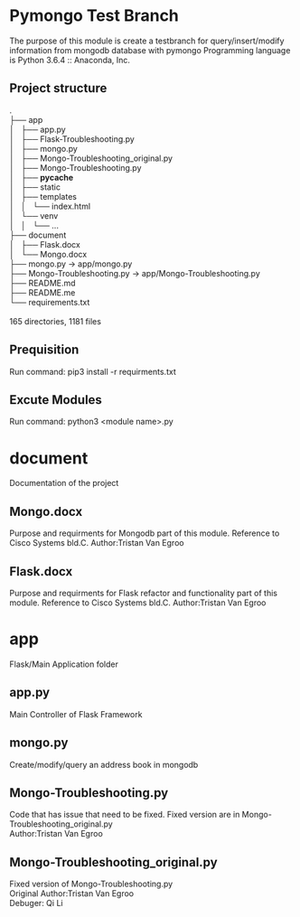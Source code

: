 # **Pymongo Test Branch**
The purpose of this module is create a testbranch for query/insert/modify information from mongodb database with pymongo Programming language is Python 3.6.4 :: Anaconda, Inc.

## Project structure

.<br />
├── app<br />
│   ├── app.py<br />
│   ├── Flask-Troubleshooting.py<br />
│   ├── mongo.py<br />
│   ├── Mongo-Troubleshooting_original.py<br />
│   ├── Mongo-Troubleshooting.py<br />
│   ├── __pycache__<br />
│   ├── static<br />
│   ├── templates<br />
│   │   └── index.html<br />
│   └── venv<br />
│   │   └── ...<br />
├── document<br />
│   ├── Flask.docx<br />
│   └── Mongo.docx<br />
├── mongo.py -> app/mongo.py<br />
├── Mongo-Troubleshooting.py -> app/Mongo-Troubleshooting.py<br />
├── README.md<br />
├── README.me<br />
└── requirements.txt<br />
<br />
165 directories, 1181 files<br />


## Prequisition
Run command: pip3 install -r requirments.txt 

## Excute Modules
Run command: python3 \<module name>.py

# document
  Documentation of the project
  
## Mongo.docx
Purpose and requirments for Mongodb part of this module. Reference to Cisco Systems bld.C. Author:Tristan Van Egroo

## Flask.docx
Purpose and requirments for Flask refactor and functionality part of this module. Reference to Cisco Systems bld.C. Author:Tristan Van Egroo
# app
  Flask/Main Application folder
   
## app.py
 Main Controller of Flask Framework

## mongo.py
 Create/modify/query an address book in mongodb

##  Mongo-Troubleshooting.py
Code that has issue that need to be fixed. Fixed version are in Mongo-Troubleshooting_original.py <br />
Author:Tristan Van Egroo


## Mongo-Troubleshooting_original.py
Fixed version of Mongo-Troubleshooting.py<br />
Original Author:Tristan Van Egroo<br />
Debuger: Qi Li<br />
